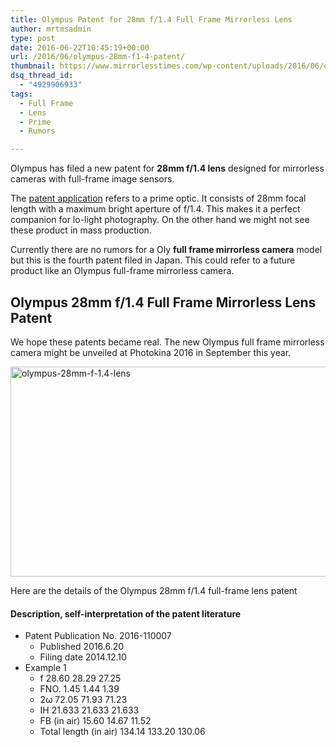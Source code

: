 ```yaml
---
title: Olympus Patent for 28mm f/1.4 Full Frame Mirrorless Lens
author: mrtmsadmin
type: post
date: 2016-06-22T10:45:19+00:00
url: /2016/06/olympus-28mm-f1-4-patent/
thumbnail: https://www.mirrorlesstimes.com/wp-content/uploads/2016/06/olympus-28mm-f-1.4-lens.jpg
dsq_thread_id:
  - "4929906933"
tags:
  - Full Frame
  - Lens
  - Prime
  - Rumors

---
```

Olympus has filed a new patent for **28mm f/1.4 lens** designed for mirrorless cameras with full-frame image sensors.

The <a href="http://egami.blog.so-net.ne.jp/2016-06-22" target="_blank">patent application</a> refers to a prime optic. It consists of 28mm focal length with a maximum bright aperture of f/1.4. This makes it a perfect companion for lo-light photography. On the other hand we might not see these product in mass production.

Currently there are no rumors for a Oly **full frame mirrorless camera** model but this is the fourth patent filed in Japan. This could refer to a future product like an Olympus full-frame mirrorless camera.<!--more-->

## Olympus 28mm f/1.4 Full Frame Mirrorless Lens Patent

We hope these patents became real. The new Olympus full frame mirrorless camera might be unveiled at Photokina 2016 in September this year.

<img class="alignnone size-full wp-image-352" src="https://i2.wp.com/www.mirrorlesstimes.com/wp-content/uploads/2016/06/olympus-28mm-f-1.4-lens.jpg?resize=600%2C336&#038;ssl=1" alt="olympus-28mm-f-1.4-lens" width="600" height="336" srcset="https://i2.wp.com/www.mirrorlesstimes.com/wp-content/uploads/2016/06/olympus-28mm-f-1.4-lens.jpg?w=946&ssl=1 946w, https://i2.wp.com/www.mirrorlesstimes.com/wp-content/uploads/2016/06/olympus-28mm-f-1.4-lens.jpg?resize=300%2C168&ssl=1 300w, https://i2.wp.com/www.mirrorlesstimes.com/wp-content/uploads/2016/06/olympus-28mm-f-1.4-lens.jpg?resize=768%2C429&ssl=1 768w" sizes="(max-width: 600px) 100vw, 600px" data-recalc-dims="1" /> 

Here are the details of the Olympus 28mm f/1.4 full-frame lens patent

#### <span class="notranslate">Description, self-interpretation of the patent literature</span>

  * <span class="notranslate">Patent Publication No. 2016-110007</span> 
      * <span class="notranslate">Published 2016.6.20</span>
      * <span class="notranslate">Filing date 2014.12.10</span>
  * <span class="notranslate">Example 1</span> 
      * <span class="notranslate">f 28.60 28.29 27.25</span>
      * <span class="notranslate">FNO.</span> <span class="notranslate">1.45 1.44 1.39</span>
      * <span class="notranslate">2ω 72.05 71.93 71.23</span>
      * <span class="notranslate">IH 21.633 21.633 21.633</span>
      * <span class="notranslate">FB (in air) 15.60 14.67 11.52</span>
      * <span class="notranslate">Total length (in air) 134.14 133.20 130.06</span>